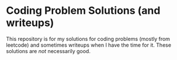 # Coding Problem Solutions (and writeups)
This repository is for my solutions for coding problems (mostly from leetcode) and sometimes writeups when I have the time for it. These solutions are *not* necessarily good.
